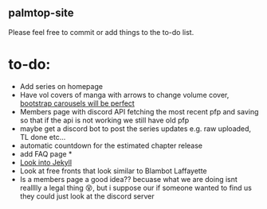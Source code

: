 ## palmtop-site
Please feel free to commit or add things to the to-do list. 
# to-do:

* Add series on homepage
* Have vol covers of manga with arrows to change volume cover, [bootstrap carousels will be perfect](https://getbootstrap.com/docs/4.0/components/carousel/ "Bootstrap site")
* Members page with discord API fetching the most recent pfp and saving so that if the api is not working we still have old pfp
* maybe get a discord bot to post the series updates e.g. raw uploaded, TL done etc...
* automatic countdown for the estimated chapter release
* add FAQ page
    * 
* [Look into Jekyll](https://jekyllrb.com "Jekyll's Homepage")
* Look at free fronts that look similar to Blambot Laffayette
* Is a members page a good idea?? becuase what we are doing isnt realllly a legal thing 😵, but i suppose our if someone wanted to find us they could just look at the discord server 
